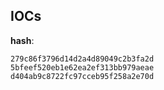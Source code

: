 
## IOCs

__hash__:

```text
279c86f3796d14d2a4d89049c2b3fa2d
5bfeef520eb1e62ea2ef313bb979aeae
d404ab9c8722fc97cceb95f258a2e70d
```